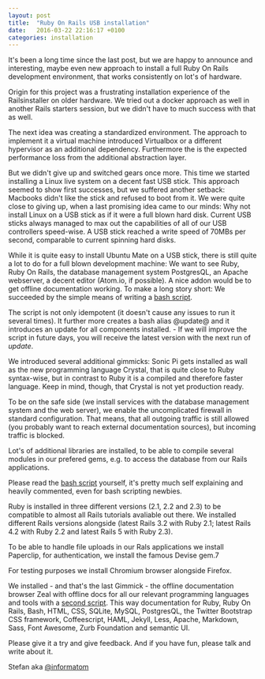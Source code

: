 ```yaml
---
layout: post
title:  "Ruby On Rails USB installation"
date:   2016-03-22 22:16:17 +0100
categories: installation
---
```

It's been a long time since the last post, but we are happy to announce and
interesting, maybe even new approach to install a full Ruby On Rails development
environment, that works consistently on lot's of hardware.

Origin for this project was a frustrating installation experience of the
Railsinstaller on older hardware. We tried out a docker approach as well in
another Rails starters session, but we didn't have to much success with that
as well.

The next idea was creating a standardized environment. The approach to implement
it a virtual machine introduced Virtualbox or a different hypervisor as an
additional dependency. Furthermore the is the expected performance loss from
the additional abstraction layer.

But we didn't give up and switched gears once more. This time we started installing
a Linux live system on a decent fast USB stick. This approach seemed to show
first successes, but we suffered another setback: Macbooks didn't like the
stick and refused to boot from it. We were quite close to giving up, when a
last promising idea came to our minds:
Why not install Linux on a USB stick as if it were a full blown hard disk. Current
USB sticks always managed to max out the capabilities of all of our USB controllers
speed-wise. A USB stick reached a write speed of 70MBs per second, comparable
to current spinning hard disks.

While it is quite easy to install Ubuntu Mate on a USB stick, there is still
quite a lot to do for a full blown development machine: We want to see
Ruby, Ruby On Rails, the database management system PostgresQL, an Apache webserver,
a decent editor (Atom.io, if possible). A nice addon would be to get offline
documentation working. To make a long story short: We succeeded by the simple
means of writing a [bash script](https://github.com/RubyStarters/Ideas/blob/master/bootstrap).

The script is not only idempotent (it doesn't cause any issues to run it
several times). It further more creates a bash alias @update@ and it introduces
an update for all components installed. - If we will improve the script in
future days, you will receive the latest version with the next run of *update*.

We introduced several additional gimmicks: Sonic Pi gets installed as wall as
the new programming language Crystal, that is quite close to Ruby syntax-wise,
but in contrast to Ruby it is a compiled and therefore faster language. Keep
in mind, though, that Crystal is not yet production ready.

To be on the safe side (we install services with the database management system
and the web server), we enable the uncomplicated firewall in standard configuration.
That means, that all outgoing traffic is still allowed (you probably want to
reach external documentation sources), but incoming traffic is blocked.

Lot's of additional libraries are installed, to be able to compile several modules
in our prefered gems, e.g. to access the database from our Rails applications.

Please read the [bash script](https://github.com/RubyStarters/Ideas/blob/master/bootstrap)
yourself, it's pretty much self explaining and heavily commented, even for bash
scripting newbies.

Ruby is installed in three different versions (2.1, 2.2 and 2.3) to be compatible
to almost all Rails tutorials avaliable out there. We installed different Rails
versions alongside (latest Rails 3.2 with Ruby 2.1; latest Rails 4.2 with Ruby 2.2
and latest Rails 5 with Ruby 2.3).

To be able to handle file uploads in our Rals applications we install Paperclip,
for authentication, we install the famous Devise gem.7

For testing purposes we install Chromium browser alongside Firefox.

We installed - and that's the last Gimmick - the offline documentation browser
Zeal with offline docs for all our relevant programming languages and tools
with a [second script](https://github.com/RubyStarters/Ideas/blob/master/zeal-docsets).
This way documentation for Ruby, Ruby On Rails, Bash, HTML, CSS, SQLite, MySQL, PostgresQL,
the Twitter Bootstrap CSS framework, Coffeescript, HAML, Jekyll, Less, Apache,
Markdown, Sass, Font Awesome, Zurb Foundation and semantic UI.

Please give it a try and give feedback. And if you have fun, please talk and
write about it.

Stefan aka [@informatom](https://twitter.com/informatom)
